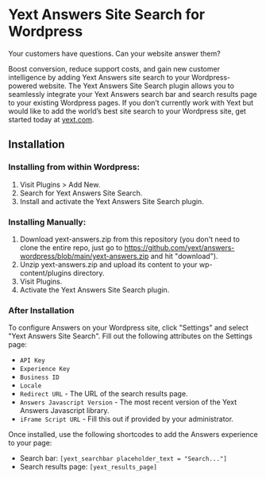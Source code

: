 # Yext Answers Site Search for Wordpress

Your customers have questions. Can your website answer them?

Boost conversion, reduce support costs, and gain new customer intelligence by adding Yext Answers site search to your Wordpress-powered website. The Yext Answers Site Search plugin allows you to seamlessly integrate your Yext Answers search bar and search results page to your existing Wordpress pages. If you don’t currently work with Yext but would like to add the world’s best site search to your Wordpress site, get started today at [yext.com](https://www.yext.com/free-trial/?utm_source=Wordpress).

## Installation
### Installing from within Wordpress:
1. Visit Plugins > Add New.
2. Search for Yext Answers Site Search.
3. Install and activate the Yext Answers Site Search plugin. 

### Installing Manually:
1. Download yext-answers.zip from this repository (you don't need to clone the entire repo, just go to https://github.com/yext/answers-wordpress/blob/main/yext-answers.zip and hit "download").
2. Unzip yext-answers.zip and upload its content to your wp-content/plugins directory. 
3. Visit Plugins.
4. Activate the Yext Answers Site Search plugin. 

### After Installation
To configure Answers on your Wordpress site, click "Settings" and select "Yext Answers Site Search". Fill out the following attributes on the Settings page:
* `API Key`
* `Experience Key`
* `Business ID`
* `Locale`
* `Redirect URL` - The URL of the search results page.
* `Answers Javascript Version` - The most recent version of the Yext Answers Javascript library.
* `iFrame Script URL` - Fill this out if provided by your administrator.

Once installed, use the following shortcodes to add the Answers experience to your page:

* Search bar:  `[yext_searchbar placeholder_text = "Search..."]`
* Search results page: `[yext_results_page]`
